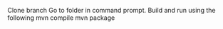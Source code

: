 Clone branch
Go to folder in command prompt. 
Build and run using the following
mvn compile
mvn package
